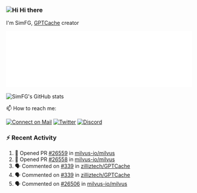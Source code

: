 ### <img src='https://qpluspicture.oss-cn-beijing.aliyuncs.com/6LjjQA/Hi.gif' alt='Hi' width="24"/> Hi there

I'm SimFG, [GPTCache](https://github.com/zilliztech/GPTCache) creator

![Metrics 👋](/metrics.plugin.followup.user.svg)

![SimFG's GitHub stats](https://github-readme-stats.vercel.app/api?username=SimFG&show_icons=true&theme=radical&count_private=true)

📫 How to reach me:

[![Connect on Mail](https://img.shields.io/badge/Ask%20me-anything-1abc9c.svg)](mailto:1142838399@qq.com)
[![Twitter](https://img.shields.io/twitter/follow/FogSim?style=social)](https://twitter.com/FogSim)
[![Discord](https://img.shields.io/discord/1092648432495251507?label=Discord&logo=discord)](https://discord.gg/Q8C6WEjSWV)

### :zap: Recent Activity

<!--START_SECTION:activity-->
1. 💪 Opened PR [#26559](https://github.com/milvus-io/milvus/pull/26559) in [milvus-io/milvus](https://github.com/milvus-io/milvus)
2. 💪 Opened PR [#26558](https://github.com/milvus-io/milvus/pull/26558) in [milvus-io/milvus](https://github.com/milvus-io/milvus)
3. 🗣 Commented on [#339](https://github.com/zilliztech/GPTCache/issues/339) in [zilliztech/GPTCache](https://github.com/zilliztech/GPTCache)
4. 🗣 Commented on [#339](https://github.com/zilliztech/GPTCache/issues/339) in [zilliztech/GPTCache](https://github.com/zilliztech/GPTCache)
5. 🗣 Commented on [#26506](https://github.com/milvus-io/milvus/issues/26506) in [milvus-io/milvus](https://github.com/milvus-io/milvus)
<!--END_SECTION:activity-->

